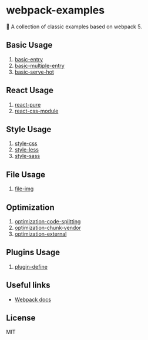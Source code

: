 # webpack-examples

🚀 A collection of classic examples based on webpack 5.

## Basic Usage

1. [basic-entry](./basic-entry/)
2. [basic-multiple-entry](./basic-multiple-entry/)
3. [basic-serve-hot](./basic-serve-hot/)

## React Usage

1. [react-pure](./react-pure/)
2. [react-css-module](./react-css-module/)

## Style Usage

1. [style-css](./style-css/)
2. [style-less](./style-less/)
3. [style-sass](./style-sass/)

## File Usage

1. [file-img](./file-img/)

## Optimization

1. [optimization-code-splitting](./optimization-code-splitting/)
2. [optimization-chunk-vendor](./optimization-chunk-vendor/)
3. [optimization-external](./optimization-external)

## Plugins Usage

1. [plugin-define](./plugin-define/)


## Useful links

- [Webpack docs](https://webpack.js.org/concepts/)

## License

MIT
